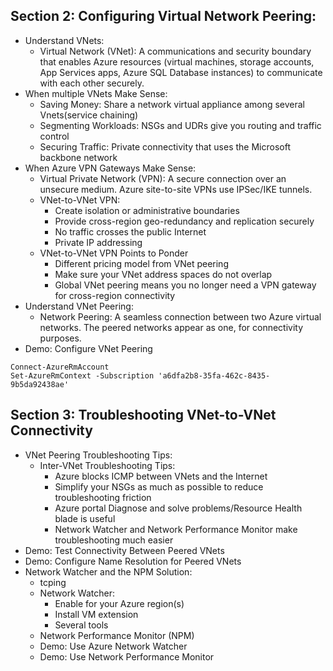 ## Section 2: Configuring Virtual Network Peering:
* Understand VNets:
  - Virtual Network (VNet): A communications and security boundary that enables Azure resources (virtual machines, storage accounts, App Services apps, Azure SQL Database instances) to communicate with each other securely.
* When multiple VNets Make Sense:
  - Saving Money: Share a network virtual appliance among several Vnets(service chaining)
  - Segmenting Workloads: NSGs and UDRs give you routing and traffic control
  - Securing Traffic: Private connectivity that uses the Microsoft backbone network
* When Azure VPN Gateways Make Sense:
  - Virtual Private Network (VPN): A secure connection over an unsecure medium. Azure site-to-site VPNs use IPSec/IKE tunnels.
  - VNet-to-VNet VPN: 
    - Create isolation or administrative boundaries
    - Provide cross-region geo-redundancy and replication securely
    - No traffic crosses the public Internet
    - Private IP addressing
  - VNet-to-VNet VPN Points to Ponder
    - Different pricing model from VNet peering
    - Make sure your VNet address spaces do not overlap
    - Global VNet peering means you no longer need a VPN gateway for cross-region connectivity
* Understand VNet Peering:
  - Network Peering: A seamless connection between two Azure virtual networks. The peered networks appear as one, for connectivity purposes.
* Demo: Configure VNet Peering
```
Connect-AzureRmAccount
Set-AzureRmContext -Subscription 'a6dfa2b8-35fa-462c-8435-9b5da92438ae'
```

## Section 3: Troubleshooting VNet-to-VNet Connectivity
* VNet Peering Troubleshooting Tips:
  - Inter-VNet Troubleshooting Tips:
    - Azure blocks ICMP between VNets and the Internet
    - Simplify your NSGs as much as possible to reduce troubleshooting friction
    - Azure portal Diagnose and solve problems/Resource Health blade is useful
    - Network Watcher and Network Performance Monitor make troubleshooting much easier
* Demo: Test Connectivity Between Peered VNets
* Demo: Configure Name Resolution for Peered VNets
* Network Watcher and the NPM Solution:
  - tcping
  - Network Watcher:
    - Enable for your Azure region(s)
    - Install VM extension
    - Several tools
  - Network Performance Monitor (NPM)
  - Demo: Use Azure Network Watcher
  - Demo: Use Network Performance Monitor





     

